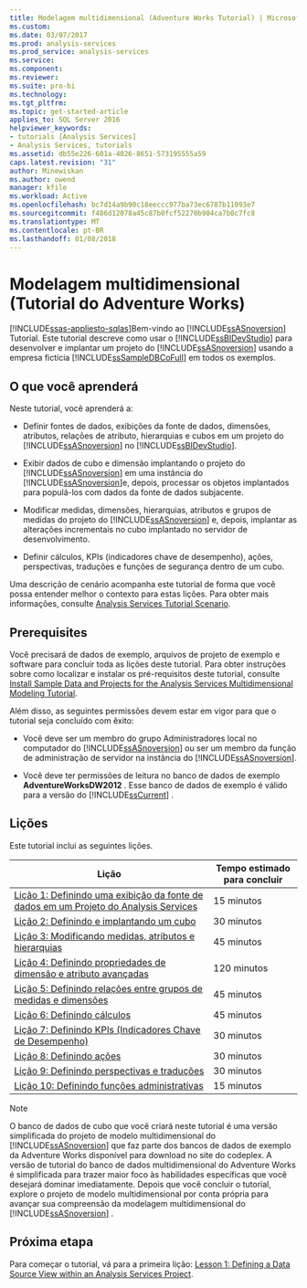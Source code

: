 ```yaml
---
title: Modelagem multidimensional (Adventure Works Tutorial) | Microsoft Docs
ms.custom: 
ms.date: 03/07/2017
ms.prod: analysis-services
ms.prod_service: analysis-services
ms.service: 
ms.component: 
ms.reviewer: 
ms.suite: pro-bi
ms.technology: 
ms.tgt_pltfrm: 
ms.topic: get-started-article
applies_to: SQL Server 2016
helpviewer_keywords:
- tutorials [Analysis Services]
- Analysis Services, tutorials
ms.assetid: db55e226-601a-4026-8651-573195555a59
caps.latest.revision: "31"
author: Minewiskan
ms.author: owend
manager: kfile
ms.workload: Active
ms.openlocfilehash: bc7d14a9b90c18eeccc977ba73ec6787b11093e7
ms.sourcegitcommit: f486d12078a45c87b0fcf52270b904ca7b0c7fc8
ms.translationtype: MT
ms.contentlocale: pt-BR
ms.lasthandoff: 01/08/2018
---
```

# <a name="multidimensional-modeling-adventure-works-tutorial"></a>Modelagem multidimensional (Tutorial do Adventure Works)
[!INCLUDE[ssas-appliesto-sqlas](../includes/ssas-appliesto-sqlas.md)]Bem-vindo ao [!INCLUDE[ssASnoversion](../includes/ssasnoversion-md.md)] Tutorial. Este tutorial descreve como usar o [!INCLUDE[ssBIDevStudio](../includes/ssbidevstudio-md.md)] para desenvolver e implantar um projeto do [!INCLUDE[ssASnoversion](../includes/ssasnoversion-md.md)] usando a empresa fictícia [!INCLUDE[ssSampleDBCoFull](../includes/sssampledbcofull-md.md)] em todos os exemplos.  
  
## <a name="what-you-will-learn"></a>O que você aprenderá  
Neste tutorial, você aprenderá a:  
  
-   Definir fontes de dados, exibições da fonte de dados, dimensões, atributos, relações de atributo, hierarquias e cubos em um projeto do [!INCLUDE[ssASnoversion](../includes/ssasnoversion-md.md)] no [!INCLUDE[ssBIDevStudio](../includes/ssbidevstudio-md.md)].  
  
-   Exibir dados de cubo e dimensão implantando o projeto do [!INCLUDE[ssASnoversion](../includes/ssasnoversion-md.md)] em uma instância do [!INCLUDE[ssASnoversion](../includes/ssasnoversion-md.md)]e, depois, processar os objetos implantados para populá-los com dados da fonte de dados subjacente.  
  
-   Modificar medidas, dimensões, hierarquias, atributos e grupos de medidas do projeto do [!INCLUDE[ssASnoversion](../includes/ssasnoversion-md.md)] e, depois, implantar as alterações incrementais no cubo implantado no servidor de desenvolvimento.  
  
-   Definir cálculos, KPIs (indicadores chave de desempenho), ações, perspectivas, traduções e funções de segurança dentro de um cubo.  
  
Uma descrição de cenário acompanha este tutorial de forma que você possa entender melhor o contexto para estas lições. Para obter mais informações, consulte [Analysis Services Tutorial Scenario](../analysis-services/analysis-services-tutorial-scenario.md).  
  
## <a name="prerequisites"></a>Prerequisites  
Você precisará de dados de exemplo, arquivos de projeto de exemplo e software para concluir toda as lições deste tutorial. Para obter instruções sobre como localizar e instalar os pré-requisitos deste tutorial, consulte [Install Sample Data and Projects for the Analysis Services Multidimensional Modeling Tutorial](../analysis-services/install-sample-data-and-projects.md).  
  
Além disso, as seguintes permissões devem estar em vigor para que o tutorial seja concluído com êxito:  
  
-   Você deve ser um membro do grupo Administradores local no computador do [!INCLUDE[ssASnoversion](../includes/ssasnoversion-md.md)] ou ser um membro da função de administração de servidor na instância do [!INCLUDE[ssASnoversion](../includes/ssasnoversion-md.md)].  
  
-   Você deve ter permissões de leitura no banco de dados de exemplo **AdventureWorksDW2012** . Esse banco de dados de exemplo é válido para a versão do [!INCLUDE[ssCurrent](../includes/sscurrent-md.md)] .  
  
## <a name="lessons"></a>Lições  
Este tutorial inclui as seguintes lições.  
  
|Lição|Tempo estimado para concluir|  
|----------|------------------------------|  
|[Lição 1: Definindo uma exibição da fonte de dados em um Projeto do Analysis Services](../analysis-services/lesson-1-defining-a-data-source-view-within-an-analysis-services-project.md)|15 minutos|  
|[Lição 2: Definindo e implantando um cubo](../analysis-services/lesson-2-defining-and-deploying-a-cube.md)|30 minutos|  
|[Lição 3: Modificando medidas, atributos e hierarquias](../analysis-services/lesson-3-modifying-measures-attributes-and-hierarchies.md)|45 minutos|  
|[Lição 4: Definindo propriedades de dimensão e atributo avançadas](../analysis-services/lesson-4-defining-advanced-attribute-and-dimension-properties.md)|120 minutos|  
|[Lição 5: Definindo relações entre grupos de medidas e dimensões](../analysis-services/lesson-5-defining-relationships-between-dimensions-and-measure-groups.md)|45 minutos|  
|[Lição 6: Definindo cálculos](../analysis-services/lesson-6-defining-calculations.md)|45 minutos|  
|[Lição 7: Definindo KPIs &#40;Indicadores Chave de Desempenho&#41;](../analysis-services/lesson-7-defining-key-performance-indicators-kpis.md)|30 minutos|  
|[Lição 8: Definindo ações](../analysis-services/lesson-8-defining-actions.md)|30 minutos|  
|[Lição 9: Definindo perspectivas e traduções](../analysis-services/lesson-9-defining-perspectives-and-translations.md)|30 minutos|  
|[Lição 10: Definindo funções administrativas](../analysis-services/lesson-10-defining-administrative-roles.md)|15 minutos|  
  
> [!NOTE]  
> O banco de dados de cubo que você criará neste tutorial é uma versão simplificada do projeto de modelo multidimensional do [!INCLUDE[ssASnoversion](../includes/ssasnoversion-md.md)] que faz parte dos bancos de dados de exemplo da Adventure Works disponível para download no site do codeplex. A versão de tutorial do banco de dados multidimensional do Adventure Works é simplificada para trazer maior foco às habilidades específicas que você desejará dominar imediatamente. Depois que você concluir o tutorial, explore o projeto de modelo multidimensional por conta própria para avançar sua compreensão da modelagem multidimensional do [!INCLUDE[ssASnoversion](../includes/ssasnoversion-md.md)] .  
  
## <a name="next-step"></a>Próxima etapa  
Para começar o tutorial, vá para a primeira lição: [Lesson 1: Defining a Data Source View within an Analysis Services Project](../analysis-services/lesson-1-defining-a-data-source-view-within-an-analysis-services-project.md).  
  
  
  
